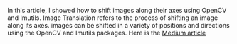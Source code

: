 In this article, I showed how to shift images along their axes using OpenCV and Imutils. Image Translation refers to the process of shifting an image along its axes. images can be shifted in a variety of positions and directions using the OpenCV and Imutils packages.
Here is the [Medium article](https://medium.com/analytics-vidhya/image-translation-with-opencv-and-imutils-637bd3605855)
